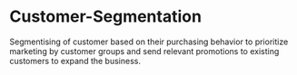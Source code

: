 # Customer-Segmentation
Segmentising of customer based on their purchasing behavior to prioritize marketing by customer groups and send relevant promotions to existing customers to expand the business.


